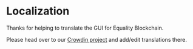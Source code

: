 # Localization

Thanks for helping to translate the GUI for Equality Blockchain.

Please head over to our [Crowdin project](https://crowdin.com/project/equality-blockchain/) and add/edit translations there.
